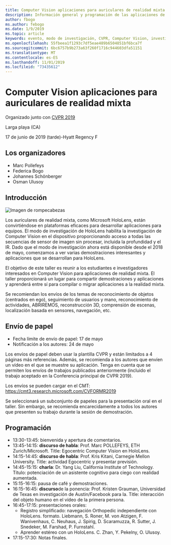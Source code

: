 ```yaml
---
title: Computer Vision aplicaciones para auriculares de realidad mixta Workshop en CVPR 2019
description: Información general y programación de las aplicaciones de Computer Vision para los auriculares con micrófonos de realidad mixta, que se entregarán en la Conferencia de CVPR del 2019 de junio.
author: fbogo
ms.author: febogo
ms.date: 1/9/2019
ms.topic: article
keywords: evento, modo de investigación, CVPR, Computer Vision, investigación, HoloLens
ms.openlocfilehash: 55fbeea1f1293c7df5eae489b6504851bf6bca7f
ms.sourcegitcommit: 6bc6757b9b273a63f260f1716c944603dfa51151
ms.translationtype: MT
ms.contentlocale: es-ES
ms.lasthandoff: 11/01/2019
ms.locfileid: "73435612"
---
```

# <a name="computer-vision-applications-for-mixed-reality-headsets"></a>Computer Vision aplicaciones para auriculares de realidad mixta

Organizado junto con [CVPR 2019](https://cvpr2019.thecvf.com/)

Larga playa (CA)

17 de junio de 2019 (tarde)-Hyatt Regency F


## <a name="organizers"></a>Los organizadores
* Marc Pollefeys
* Federica Bogo
* Johannes Schönberger
* Osman Ulusoy

## <a name="overview"></a>Introducción

![Imagen de rompecabezas](images/cvpr2019_teaser2.jpg)

Los auriculares de realidad mixta, como Microsoft HoloLens, están convirtiéndose en plataformas eficaces para desarrollar aplicaciones para equipos. El modo de investigación de HoloLens habilita la investigación de Computer Vision en el dispositivo proporcionando acceso a todas las secuencias de sensor de imagen sin procesar, incluida la profundidad y el IR. Dado que el modo de investigación ahora está disponible desde el 2018 de mayo, comenzamos a ver varias demostraciones interesantes y aplicaciones que se desarrollan para HoloLens. 

El objetivo de este taller es reunir a los estudiantes e investigadores interesados en Computer Vision para aplicaciones de realidad mixta. El taller proporcionará un lugar para compartir demostraciones y aplicaciones y aprenderá entre sí para compilar o migrar aplicaciones a la realidad mixta. 

Se recomiendan los envíos de los temas de reconocimiento de objetos (centrados en ego), seguimiento de usuarios y mano, reconocimiento de actividades, ABRIREMOS, reconstrucción 3D, comprensión de escenas, localización basada en sensores, navegación, etc.

## <a name="paper-submission"></a>Envío de papel
* Fecha límite de envío de papel: 17 de mayo
* Notificación a los autores: 24 de mayo

Los envíos de papel deben usar la plantilla CVPR y están limitados a 4 páginas más referencias. Además, se recomienda a los autores que envíen un vídeo en el que se muestre su aplicación.
Tenga en cuenta que se permiten los envíos de trabajos publicados anteriormente (incluido el trabajo aceptado en la Conferencia principal de CVPR 2019). 

Los envíos se pueden cargar en el CMT: https://cmt3.research.microsoft.com/CVFORMR2019

Se seleccionará un subconjunto de papeles para la presentación oral en el taller. Sin embargo, se recomienda encarecidamente a todos los autores que presenten su trabajo durante la sesión de demostración.


## <a name="schedule"></a>Programación
* 13:30-13:45: bienvenida y apertura de comentarios.
* 13:45-14:15: **discurso de habla**: Prof. Marc POLLEFEYS, ETH Zurich/Microsoft. Title: Egocentric Computer Vision en HoloLens.
* 14:15-14:45: **discurso de habla**: Prof. Kris Kitani, Carnegie Mellon University. Title: actividad Egocentric y presentar previsión.
* 14:45-15:15: **charla**: Dr. Yang Liu, California Institute of Technology. Título: potenciación de un asistente cognitivo para ciego con realidad aumentada.
* 15:15-16:15: pausa de café y demostraciones.
* 16:15-16:45: **discurso**de la ponencia: Prof. Kristen Grauman, Universidad de Texas en investigación de Austin/Facebook para Ia. Title: interacción del objeto humano en el vídeo de la primera persona.
* 16:45-17:15: presentaciones orales:
    * Registro simplificado: navegación Orthopedic independiente con HoloLens. formato. Liebmann, S. Roner, M. von Atzigen, F. Wanivenhaus, C. Neuhaus, J. Spirig, D. Scaramuzza, R. Sutter, J. Snedeker, M. Farshad, P. Furnstahl.
    * Aprender estéreo con un HoloLens. C. Zhan, Y. Pekelny, O. Ulusoy.
* 17:15-17:30: Notas finales.
